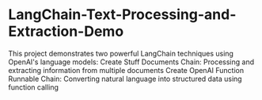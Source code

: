 # LangChain-Text-Processing-and-Extraction-Demo
This project demonstrates two powerful LangChain techniques using OpenAI's language models:  Create Stuff Documents Chain: Processing and extracting information from multiple documents Create OpenAI Function Runnable Chain: Converting natural language into structured data using function calling
